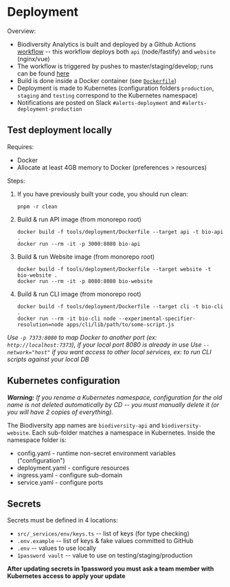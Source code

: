 # Deployment

Overview:

- Biodiversity Analytics is built and deployed by a Github Actions [workflow](../.github/workflows/build-deploy.yml) -- this workflow deploys both `api` (node/fastify) and `website` (nginx/vue)
- The workflow is triggered by pushes to master/staging/develop; runs can be found [here](https://github.com/rfcx/biodiversity-analytics/actions)
- Build is done inside a Docker container (see [`Dockerfile`](./Dockerfile))
- Deployment is made to Kubernetes (configuration folders `production`, `staging` and `testing` correspond to the Kubernetes namespace)
- Notifications are posted on Slack `#alerts-deployment` and `#alerts-deployment-production`

## Test deployment locally

Requires:

- Docker
- Allocate at least 4GB memory to Docker (preferences > resources)

Steps:

1. If you have previously built your code, you should run clean:

    ```
    pnpm -r clean
    ```

2.  Build & run API image (from monorepo root)

    ```
    docker build -f tools/deployment/Dockerfile --target api -t bio-api .
    docker run --rm -it -p 3000:8080 bio-api
    ```

3.  Build & run Website image (from monorepo root)

    ```
    docker build -f tools/deployment/Dockerfile --target website -t bio-website .
    docker run --rm -it -p 8080:8080 bio-website
    ```

4.  Build & run CLI image (from monorepo root)

    ```
    docker build -f tools/deployment/Dockerfile --target cli -t bio-cli .
    docker run --rm -it bio-cli node --experimental-specifier-resolution=node apps/cli/lib/path/to/some-script.js
    ```

_Use `-p 7373:8080` to map Docker to another port (ex: `http://localhost:7373`), if your local port 8080 is already in use_
_Use `--network="host"` if you want access to other local services, ex: to run CLI scripts against your local DB_

## Kubernetes configuration

***Warning:** If you rename a Kubernetes namespace, configuration for the old name is not deleted automatically by CD -- you must manually delete it (or you will have 2 copies of everything).*

The Biodiversity app names are `biodiversity-api` and `biodiversity-website`. Each sub-folder matches a namespace in Kubernetes. Inside the namespace folder is:

- config.yaml - runtime non-secret environment variables ("configuration")
- deployment.yaml - configure resources
- ingress.yaml - configure sub-domain
- service.yaml - configure ports

## Secrets

Secrets must be defined in 4 locations:
- `src/_services/env/keys.ts` -- list of keys (for type checking)
- `.env.example` -- list of keys & fake values committed to GitHub
- `.env` -- values to use locally
- `1password vault` -- value to use on testing/staging/production

**After updating secrets in 1password you must ask a team member with Kubernetes access to apply your update**
